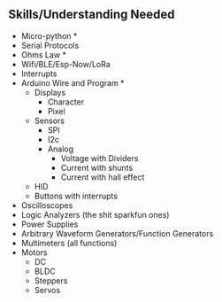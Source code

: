 ## Skills/Understanding Needed
- Micro-python *
- Serial Protocols
- Ohms Law *
- Wifi/BLE/Esp-Now/LoRa
- Interrupts
- Arduino Wire and Program *
	- Displays
		- Character
		- Pixel
	- Sensors
		- SPI
		- I2c
		- Analog
			- Voltage with Dividers
			- Current with shunts
			- Current with hall effect
	- HID
	- Buttons with interrupts
- Oscilloscopes
- Logic Analyzers (the shit sparkfun ones)
- Power Supplies
- Arbitrary Waveform Generators/Function Generators
- Multimeters (all functions)
- Motors
	- DC
	- BLDC
	- Steppers
	- Servos
